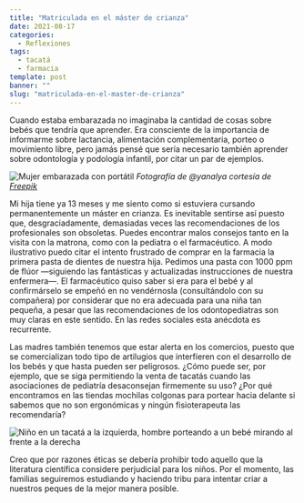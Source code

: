 ```yaml
---
title: "Matriculada en el máster de crianza"
date: 2021-08-17
categories:
  - Reflexiones
tags:
  - tacatá
  - farmacia
template: post
banner: ""
slug: "matriculada-en-el-master-de-crianza"
---
```


Cuando estaba embarazada no imaginaba la cantidad de cosas sobre bebés que tendría que aprender. Era consciente de la importancia de informarme sobre lactancia, alimentación complementaria, porteo o movimiento libre, pero jamás pensé que sería necesario también aprender sobre odontología y podología infantil, por citar un par de ejemplos.

![Mujer embarazada con portátil](https://images.ctfassets.net/8r3jro1kxtjm/B51E68WY8LBSeeMfLGWLu/9ecbe38e39b62c384cd529cd148d62be/pregnant-woman-browsing-web.jpeg)
*Fotografía de @yanalya cortesía de <a href="https://www.freepik.es">Freepik</a>*

Mi hija tiene ya 13 meses y me siento como si estuviera cursando permanentemente un máster en crianza. Es inevitable sentirse así puesto que, desgraciadamente, demasiadas veces las recomendaciones de los profesionales son obsoletas. Puedes encontrar malos consejos tanto en la visita con la matrona, como con la pediatra o el farmacéutico. A modo ilustrativo puedo citar el intento frustrado de comprar en la farmacia la primera pasta de dientes de nuestra hija. Pedimos una pasta  con 1000 ppm de flúor —siguiendo las fantásticas y actualizadas instrucciones de nuestra enfermera—. El farmacéutico quiso saber si era para el bebé y al confirmárselo se empeñó en no vendérnosla (consultándolo con su compañera) por considerar que no era adecuada para una niña tan pequeña, a pesar que las recomendaciones de los odontopediatras son muy claras en este sentido. En las redes sociales esta anécdota es recurrente. 

Las madres también tenemos que estar alerta en los comercios, puesto que se comercializan todo tipo de artilugios que interfieren con el desarrollo de los bebés y que hasta pueden ser peligrosos. ¿Cómo puede ser, por ejemplo, que se siga permitiendo la venta de tacatás cuando las asociaciones de pediatría desaconsejan firmemente su uso? 
¿Por qué encontramos en las tiendas mochilas colgonas para portear hacia delante si sabemos que no son ergonómicas y ningún fisioterapeuta las recomendaría?

![Niño en un tacatá a la izquierda, hombre porteando a un bebé mirando al frente a la derecha](https://images.ctfassets.net/8r3jro1kxtjm/L3PgYtpNMRCOjLMMTsPs1/6c6113b1833b0f8c6172147992178c61/81h1yiPnHhL.png)

Creo que por razones éticas se debería prohibir todo aquello que la literatura científica considere perjudicial para los niños. Por el momento, las familias seguiremos estudiando y haciendo tribu para intentar criar a nuestros peques de la mejor manera posible.
